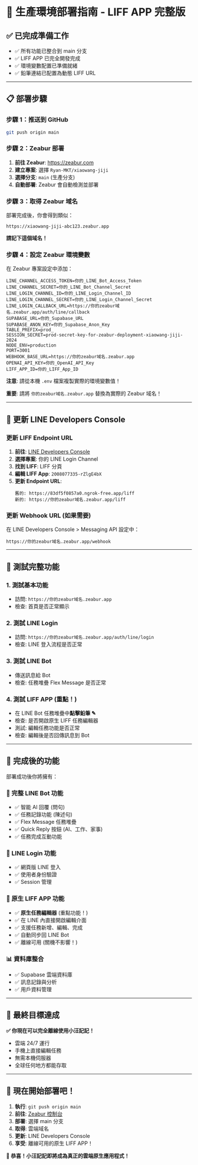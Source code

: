 # 🚀 生產環境部署指南 - LIFF APP 完整版

## ✅ 已完成準備工作
- ✅ 所有功能已整合到 main 分支
- ✅ LIFF APP 已完全開發完成
- ✅ 環境變數配置已準備就緒
- ✅ 鉛筆連結已配置為動態 LIFF URL

---

## 📋 部署步驟

### 步驟 1：推送到 GitHub
```bash
git push origin main
```

### 步驟 2：Zeabur 部署
1. **前往 Zeabur**: https://zeabur.com
2. **建立專案**: 選擇 `Ryan-MKT/xiaowang-jiji`
3. **選擇分支**: `main` (生產分支)
4. **自動部署**: Zeabur 會自動檢測並部署

### 步驟 3：取得 Zeabur 域名
部署完成後，你會得到類似：
```
https://xiaowang-jiji-abc123.zeabur.app
```
**請記下這個域名！**

### 步驟 4：設定 Zeabur 環境變數
在 Zeabur 專案設定中添加：

```env
LINE_CHANNEL_ACCESS_TOKEN=你的_LINE_Bot_Access_Token
LINE_CHANNEL_SECRET=你的_LINE_Bot_Channel_Secret
LINE_LOGIN_CHANNEL_ID=你的_LINE_Login_Channel_ID
LINE_LOGIN_CHANNEL_SECRET=你的_LINE_Login_Channel_Secret
LINE_LOGIN_CALLBACK_URL=https://你的zeabur域名.zeabur.app/auth/line/callback
SUPABASE_URL=你的_Supabase_URL
SUPABASE_ANON_KEY=你的_Supabase_Anon_Key
TABLE_PREFIX=prod_
SESSION_SECRET=prod-secret-key-for-zeabur-deployment-xiaowang-jiji-2024
NODE_ENV=production
PORT=3001
WEBHOOK_BASE_URL=https://你的zeabur域名.zeabur.app
OPENAI_API_KEY=你的_OpenAI_API_Key
LIFF_APP_ID=你的_LIFF_App_ID
```

**注意**: 請從本機 `.env` 檔案複製實際的環境變數值！

**重要**: 請將 `你的zeabur域名.zeabur.app` 替換為實際的 Zeabur 域名！

---

## 🔗 更新 LINE Developers Console

### 更新 LIFF Endpoint URL
1. **前往**: [LINE Developers Console](https://developers.line.biz/)
2. **選擇專案**: 你的 LINE Login Channel 
3. **找到 LIFF**: LIFF 分頁
4. **編輯 LIFF App**: `2008077335-rZlgE4bX`
5. **更新 Endpoint URL**: 
   ```
   舊的: https://83df5f0857a0.ngrok-free.app/liff
   新的: https://你的zeabur域名.zeabur.app/liff
   ```

### 更新 Webhook URL (如果需要)
在 LINE Developers Console > Messaging API 設定中：
```
https://你的zeabur域名.zeabur.app/webhook
```

---

## 🧪 測試完整功能

### 1. 測試基本功能
- 訪問: `https://你的zeabur域名.zeabur.app`
- 檢查: 首頁是否正常顯示

### 2. 測試 LINE Login
- 訪問: `https://你的zeabur域名.zeabur.app/auth/line/login`
- 檢查: LINE 登入流程是否正常

### 3. 測試 LINE Bot
- 傳送訊息給 Bot
- 檢查: 任務堆疊 Flex Message 是否正常

### 4. 測試 LIFF APP (重點！)
- 在 LINE Bot 任務堆疊中**點擊鉛筆 ✎**
- 檢查: 是否開啟原生 LIFF 任務編輯器
- 測試: 編輯任務功能是否正常
- 檢查: 編輯後是否回傳訊息到 Bot

---

## 🌟 完成後的功能

部署成功後你將擁有：

### 🤖 完整 LINE Bot 功能
- ✅ 智能 AI 回覆 (問句)
- ✅ 任務記錄功能 (陳述句)  
- ✅ Flex Message 任務堆疊
- ✅ Quick Reply 按鈕 (AI、工作、家事)
- ✅ 任務完成互動功能

### 🔐 LINE Login 功能
- ✅ 網頁版 LINE 登入
- ✅ 使用者身份驗證
- ✅ Session 管理

### 📱 原生 LIFF APP 功能  
- ✅ **原生任務編輯器** (重點功能！)
- ✅ 在 LINE 內直接開啟編輯介面
- ✅ 支援任務新增、編輯、完成
- ✅ 自動同步回 LINE Bot
- ✅ 離線可用 (關機不影響！)

### 📊 資料庫整合
- ✅ Supabase 雲端資料庫
- ✅ 訊息記錄與分析
- ✅ 用戶資料管理

---

## 🎯 最終目標達成

**✅ 你現在可以完全離線使用小汪記記！**
- 雲端 24/7 運行
- 手機上直接編輯任務
- 無需本機伺服器
- 全球任何地方都能存取

---

## 🚀 現在開始部署吧！

1. **執行**: `git push origin main`  
2. **前往**: [Zeabur 控制台](https://zeabur.com)
3. **部署**: 選擇 main 分支
4. **取得**: 雲端域名
5. **更新**: LINE Developers Console
6. **享受**: 離線可用的原生 LIFF APP！

**🎉 恭喜！小汪記記即將成為真正的雲端原生應用程式！**